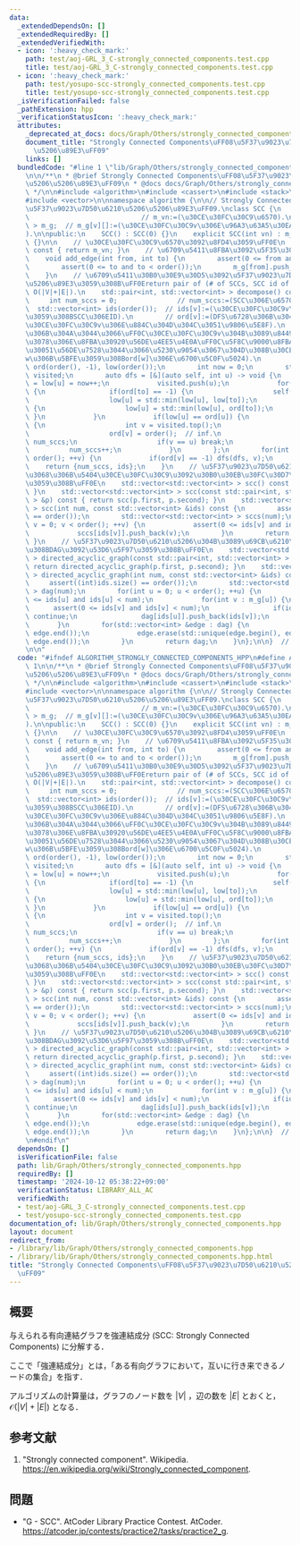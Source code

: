 ```yaml
---
data:
  _extendedDependsOn: []
  _extendedRequiredBy: []
  _extendedVerifiedWith:
  - icon: ':heavy_check_mark:'
    path: test/aoj-GRL_3_C-strongly_connected_components.test.cpp
    title: test/aoj-GRL_3_C-strongly_connected_components.test.cpp
  - icon: ':heavy_check_mark:'
    path: test/yosupo-scc-strongly_connected_components.test.cpp
    title: test/yosupo-scc-strongly_connected_components.test.cpp
  _isVerificationFailed: false
  _pathExtension: hpp
  _verificationStatusIcon: ':heavy_check_mark:'
  attributes:
    _deprecated_at_docs: docs/Graph/Others/strongly_connected_components.md
    document_title: "Strongly Connected Components\uFF08\u5F37\u9023\u7D50\u6210\u5206\
      \u5206\u89E3\uFF09"
    links: []
  bundledCode: "#line 1 \"lib/Graph/Others/strongly_connected_components.hpp\"\n\n\
    \n\n/**\n * @brief Strongly Connected Components\uFF08\u5F37\u9023\u7D50\u6210\
    \u5206\u5206\u89E3\uFF09\n * @docs docs/Graph/Others/strongly_connected_components.md\n\
    \ */\n\n#include <algorithm>\n#include <cassert>\n#include <stack>\n#include <utility>\n\
    #include <vector>\n\nnamespace algorithm {\n\n// Strongly Connected Components\uFF08\
    \u5F37\u9023\u7D50\u6210\u5206\u5206\u89E3\uFF09.\nclass SCC {\n    int m_vn;\
    \                            // m_vn:=(\u30CE\u30FC\u30C9\u6570).\n    std::vector<std::vector<int>\
    \ > m_g;  // m_g[v][]:=(\u30CE\u30FC\u30C9v\u306E\u96A3\u63A5\u30EA\u30B9\u30C8\
    ).\n\npublic:\n    SCC() : SCC(0) {}\n    explicit SCC(int vn) : m_vn(vn), m_g(vn)\
    \ {}\n\n    // \u30CE\u30FC\u30C9\u6570\u3092\u8FD4\u3059\uFF0E\n    int order()\
    \ const { return m_vn; }\n    // \u6709\u5411\u8FBA\u3092\u5F35\u308B\uFF0E\n\
    \    void add_edge(int from, int to) {\n        assert(0 <= from and from < order());\n\
    \        assert(0 <= to and to < order());\n        m_g[from].push_back(to);\n\
    \    }\n    // \u6709\u5411\u30B0\u30E9\u30D5\u3092\u5F37\u9023\u7D50\u6210\u5206\
    \u5206\u89E3\u3059\u308B\uFF0Ereturn pair of (# of SCCs, SCC id of each nodes).\
    \ O(|V|+|E|).\n    std::pair<int, std::vector<int> > decompose() const {\n   \
    \     int num_sccs = 0;               // num_sccs:=(SCC\u306E\u6570).\n      \
    \  std::vector<int> ids(order());  // ids[v]:=(\u30CE\u30FC\u30C9v\u304C\u5C5E\
    \u3059\u308BSCC\u306EID).\n        // ord[v]:=(DFS\u6728\u306B\u304A\u3051\u308B\
    \u30CE\u30FC\u30C9v\u306E\u884C\u304D\u304C\u3051\u9806\u5E8F).\n        // low[v]:=(DFS\u6728\
    \u306B\u304A\u3044\u3066\uFF0C\u30CE\u30FC\u30C9v\u304B\u3089\u8449\u65B9\u5411\
    \u3078\u306E\u8FBA\u30920\u56DE\u4EE5\u4E0A\uFF0C\u5F8C\u9000\u8FBA\u3092\u9AD8\
    \u30051\u56DE\u7528\u3044\u3066\u5230\u9054\u3067\u304D\u308B\u30CE\u30FC\u30C9\
    w\u306B\u5BFE\u3059\u308Bord[w]\u306E\u6700\u5C0F\u5024).\n        std::vector<int>\
    \ ord(order(), -1), low(order());\n        int now = 0;\n        std::stack<int>\
    \ visited;\n        auto dfs = [&](auto self, int u) -> void {\n            ord[u]\
    \ = low[u] = now++;\n            visited.push(u);\n            for(int to : m_g[u])\
    \ {\n                if(ord[to] == -1) {\n                    self(self, to);\n\
    \                    low[u] = std::min(low[u], low[to]);\n                } else\
    \ {\n                    low[u] = std::min(low[u], ord[to]);\n               \
    \ }\n            }\n            if(low[u] == ord[u]) {\n                while(true)\
    \ {\n                    int v = visited.top();\n                    visited.pop();\n\
    \                    ord[v] = order();  // inf.\n                    ids[v] =\
    \ num_sccs;\n                    if(v == u) break;\n                }\n      \
    \          num_sccs++;\n            }\n        };\n        for(int v = 0; v <\
    \ order(); ++v) {\n            if(ord[v] == -1) dfs(dfs, v);\n        }\n    \
    \    return {num_sccs, ids};\n    }\n    // \u5F37\u9023\u7D50\u6210\u5206\u3054\
    \u3068\u306B\u5404\u30CE\u30FC\u30C9\u3092\u30B0\u30EB\u30FC\u30D7\u5206\u3051\
    \u3059\u308B\uFF0E\n    std::vector<std::vector<int> > scc() const { return scc(decompose());\
    \ }\n    std::vector<std::vector<int> > scc(const std::pair<int, std::vector<int>\
    \ > &p) const { return scc(p.first, p.second); }\n    std::vector<std::vector<int>\
    \ > scc(int num, const std::vector<int> &ids) const {\n        assert((int)ids.size()\
    \ == order());\n        std::vector<std::vector<int> > sccs(num);\n        for(int\
    \ v = 0; v < order(); ++v) {\n            assert(0 <= ids[v] and ids[v] < num);\n\
    \            sccs[ids[v]].push_back(v);\n        }\n        return sccs;\n   \
    \ }\n    // \u5F37\u9023\u7D50\u6210\u5206\u304B\u3089\u69CB\u6210\u3055\u308C\
    \u308BDAG\u3092\u53D6\u5F97\u3059\u308B\uFF0E\n    std::vector<std::vector<int>\
    \ > directed_acyclic_graph(const std::pair<int, std::vector<int> > &p) const {\
    \ return directed_acyclic_graph(p.first, p.second); }\n    std::vector<std::vector<int>\
    \ > directed_acyclic_graph(int num, const std::vector<int> &ids) const {\n   \
    \     assert((int)ids.size() == order());\n        std::vector<std::vector<int>\
    \ > dag(num);\n        for(int u = 0; u < order(); ++u) {\n            assert(0\
    \ <= ids[u] and ids[u] < num);\n            for(int v : m_g[u]) {\n          \
    \      assert(0 <= ids[v] and ids[v] < num);\n                if(ids[v] == ids[u])\
    \ continue;\n                dag[ids[u]].push_back(ids[v]);\n            }\n \
    \       }\n        for(std::vector<int> &edge : dag) {\n            std::sort(edge.begin(),\
    \ edge.end());\n            edge.erase(std::unique(edge.begin(), edge.end()),\
    \ edge.end());\n        }\n        return dag;\n    }\n};\n\n}  // namespace algorithm\n\
    \n\n"
  code: "#ifndef ALGORITHM_STRONGLY_CONNECTED_COMPONENTS_HPP\n#define ALGORITHM_STRONGLY_CONNECTED_COMPONENTS_HPP\
    \ 1\n\n/**\n * @brief Strongly Connected Components\uFF08\u5F37\u9023\u7D50\u6210\
    \u5206\u5206\u89E3\uFF09\n * @docs docs/Graph/Others/strongly_connected_components.md\n\
    \ */\n\n#include <algorithm>\n#include <cassert>\n#include <stack>\n#include <utility>\n\
    #include <vector>\n\nnamespace algorithm {\n\n// Strongly Connected Components\uFF08\
    \u5F37\u9023\u7D50\u6210\u5206\u5206\u89E3\uFF09.\nclass SCC {\n    int m_vn;\
    \                            // m_vn:=(\u30CE\u30FC\u30C9\u6570).\n    std::vector<std::vector<int>\
    \ > m_g;  // m_g[v][]:=(\u30CE\u30FC\u30C9v\u306E\u96A3\u63A5\u30EA\u30B9\u30C8\
    ).\n\npublic:\n    SCC() : SCC(0) {}\n    explicit SCC(int vn) : m_vn(vn), m_g(vn)\
    \ {}\n\n    // \u30CE\u30FC\u30C9\u6570\u3092\u8FD4\u3059\uFF0E\n    int order()\
    \ const { return m_vn; }\n    // \u6709\u5411\u8FBA\u3092\u5F35\u308B\uFF0E\n\
    \    void add_edge(int from, int to) {\n        assert(0 <= from and from < order());\n\
    \        assert(0 <= to and to < order());\n        m_g[from].push_back(to);\n\
    \    }\n    // \u6709\u5411\u30B0\u30E9\u30D5\u3092\u5F37\u9023\u7D50\u6210\u5206\
    \u5206\u89E3\u3059\u308B\uFF0Ereturn pair of (# of SCCs, SCC id of each nodes).\
    \ O(|V|+|E|).\n    std::pair<int, std::vector<int> > decompose() const {\n   \
    \     int num_sccs = 0;               // num_sccs:=(SCC\u306E\u6570).\n      \
    \  std::vector<int> ids(order());  // ids[v]:=(\u30CE\u30FC\u30C9v\u304C\u5C5E\
    \u3059\u308BSCC\u306EID).\n        // ord[v]:=(DFS\u6728\u306B\u304A\u3051\u308B\
    \u30CE\u30FC\u30C9v\u306E\u884C\u304D\u304C\u3051\u9806\u5E8F).\n        // low[v]:=(DFS\u6728\
    \u306B\u304A\u3044\u3066\uFF0C\u30CE\u30FC\u30C9v\u304B\u3089\u8449\u65B9\u5411\
    \u3078\u306E\u8FBA\u30920\u56DE\u4EE5\u4E0A\uFF0C\u5F8C\u9000\u8FBA\u3092\u9AD8\
    \u30051\u56DE\u7528\u3044\u3066\u5230\u9054\u3067\u304D\u308B\u30CE\u30FC\u30C9\
    w\u306B\u5BFE\u3059\u308Bord[w]\u306E\u6700\u5C0F\u5024).\n        std::vector<int>\
    \ ord(order(), -1), low(order());\n        int now = 0;\n        std::stack<int>\
    \ visited;\n        auto dfs = [&](auto self, int u) -> void {\n            ord[u]\
    \ = low[u] = now++;\n            visited.push(u);\n            for(int to : m_g[u])\
    \ {\n                if(ord[to] == -1) {\n                    self(self, to);\n\
    \                    low[u] = std::min(low[u], low[to]);\n                } else\
    \ {\n                    low[u] = std::min(low[u], ord[to]);\n               \
    \ }\n            }\n            if(low[u] == ord[u]) {\n                while(true)\
    \ {\n                    int v = visited.top();\n                    visited.pop();\n\
    \                    ord[v] = order();  // inf.\n                    ids[v] =\
    \ num_sccs;\n                    if(v == u) break;\n                }\n      \
    \          num_sccs++;\n            }\n        };\n        for(int v = 0; v <\
    \ order(); ++v) {\n            if(ord[v] == -1) dfs(dfs, v);\n        }\n    \
    \    return {num_sccs, ids};\n    }\n    // \u5F37\u9023\u7D50\u6210\u5206\u3054\
    \u3068\u306B\u5404\u30CE\u30FC\u30C9\u3092\u30B0\u30EB\u30FC\u30D7\u5206\u3051\
    \u3059\u308B\uFF0E\n    std::vector<std::vector<int> > scc() const { return scc(decompose());\
    \ }\n    std::vector<std::vector<int> > scc(const std::pair<int, std::vector<int>\
    \ > &p) const { return scc(p.first, p.second); }\n    std::vector<std::vector<int>\
    \ > scc(int num, const std::vector<int> &ids) const {\n        assert((int)ids.size()\
    \ == order());\n        std::vector<std::vector<int> > sccs(num);\n        for(int\
    \ v = 0; v < order(); ++v) {\n            assert(0 <= ids[v] and ids[v] < num);\n\
    \            sccs[ids[v]].push_back(v);\n        }\n        return sccs;\n   \
    \ }\n    // \u5F37\u9023\u7D50\u6210\u5206\u304B\u3089\u69CB\u6210\u3055\u308C\
    \u308BDAG\u3092\u53D6\u5F97\u3059\u308B\uFF0E\n    std::vector<std::vector<int>\
    \ > directed_acyclic_graph(const std::pair<int, std::vector<int> > &p) const {\
    \ return directed_acyclic_graph(p.first, p.second); }\n    std::vector<std::vector<int>\
    \ > directed_acyclic_graph(int num, const std::vector<int> &ids) const {\n   \
    \     assert((int)ids.size() == order());\n        std::vector<std::vector<int>\
    \ > dag(num);\n        for(int u = 0; u < order(); ++u) {\n            assert(0\
    \ <= ids[u] and ids[u] < num);\n            for(int v : m_g[u]) {\n          \
    \      assert(0 <= ids[v] and ids[v] < num);\n                if(ids[v] == ids[u])\
    \ continue;\n                dag[ids[u]].push_back(ids[v]);\n            }\n \
    \       }\n        for(std::vector<int> &edge : dag) {\n            std::sort(edge.begin(),\
    \ edge.end());\n            edge.erase(std::unique(edge.begin(), edge.end()),\
    \ edge.end());\n        }\n        return dag;\n    }\n};\n\n}  // namespace algorithm\n\
    \n#endif\n"
  dependsOn: []
  isVerificationFile: false
  path: lib/Graph/Others/strongly_connected_components.hpp
  requiredBy: []
  timestamp: '2024-10-12 05:38:22+09:00'
  verificationStatus: LIBRARY_ALL_AC
  verifiedWith:
  - test/aoj-GRL_3_C-strongly_connected_components.test.cpp
  - test/yosupo-scc-strongly_connected_components.test.cpp
documentation_of: lib/Graph/Others/strongly_connected_components.hpp
layout: document
redirect_from:
- /library/lib/Graph/Others/strongly_connected_components.hpp
- /library/lib/Graph/Others/strongly_connected_components.hpp.html
title: "Strongly Connected Components\uFF08\u5F37\u9023\u7D50\u6210\u5206\u5206\u89E3\
  \uFF09"
---
```

## 概要

与えられる有向連結グラフを強連結成分 (SCC: Strongly Connected Components) に分解する．

ここで「強連結成分」とは，「ある有向グラフにおいて，互いに行き来できるノードの集合」を指す．

アルゴリズムの計算量は，グラフのノード数を $\lvert V \rvert$ ，辺の数を $\lvert E \rvert$ とおくと，$\mathcal{O}(\lvert V \rvert + \lvert E \rvert)$ となる．


## 参考文献

1. "Strongly connected component". Wikipedia. <https://en.wikipedia.org/wiki/Strongly_connected_component>.


## 問題

- "G - SCC". AtCoder Library Practice Contest. AtCoder. <https://atcoder.jp/contests/practice2/tasks/practice2_g>.
